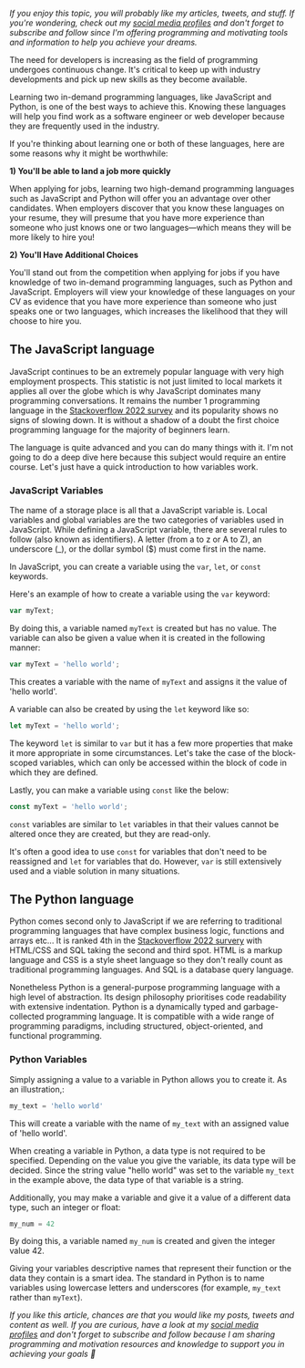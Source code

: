 _If you enjoy this topic, you will probably like my articles, tweets, and stuff. If you're wondering, check out my [social media profiles](https://limey.io/andrewbaisden) and don't forget to subscribe and follow since I'm offering programming and motivating tools and information to help you achieve your dreams._

The need for developers is increasing as the field of programming undergoes continuous change. It's critical to keep up with industry developments and pick up new skills as they become available.

Learning two in-demand programming languages, like JavaScript and Python, is one of the best ways to achieve this. Knowing these languages will help you find work as a software engineer or web developer because they are frequently used in the industry.

If you're thinking about learning one or both of these languages, here are some reasons why it might be worthwhile:

**1) You'll be able to land a job more quickly**

When applying for jobs, learning two high-demand programming languages such as JavaScript and Python will offer you an advantage over other candidates. When employers discover that you know these languages on your resume, they will presume that you have more experience than someone who just knows one or two languages—which means they will be more likely to hire you!

**2) You'll Have Additional Choices**

You'll stand out from the competition when applying for jobs if you have knowledge of two in-demand programming languages, such as Python and JavaScript. Employers will view your knowledge of these languages on your CV as evidence that you have more experience than someone who just speaks one or two languages, which increases the likelihood that they will choose to hire you.

## The JavaScript language

JavaScript continues to be an extremely popular language with very high employment prospects. This statistic is not just limited to local markets it applies all over the globe which is why JavaScript dominates many programming conversations. It remains the number 1 programming language in the [Stackoverflow 2022 survey](https://survey.stackoverflow.co/2022/#technology-most-popular-technologies) and its popularity shows no signs of slowing down. It is without a shadow of a doubt the first choice programming language for the majority of beginners learn.

The language is quite advanced and you can do many things with it. I'm not going to do a deep dive here because this subject would require an entire course. Let's just have a quick introduction to how variables work.

### JavaScript Variables

The name of a storage place is all that a JavaScript variable is. Local variables and global variables are the two categories of variables used in JavaScript. While defining a JavaScript variable, there are several rules to follow (also known as identifiers). A letter (from a to z or A to Z), an underscore (\_), or the dollar symbol ($) must come first in the name.

In JavaScript, you can create a variable using the `var`, `let`, or `const` keywords.

Here's an example of how to create a variable using the `var` keyword:

```javascript
var myText;
```

By doing this, a variable named `myText` is created but has no value. The variable can also be given a value when it is created in the following manner:

```javascript
var myText = 'hello world';
```

This creates a variable with the name of `myText` and assigns it the value of 'hello world'.

A variable can also be created by using the `let` keyword like so:

```javascript
let myText = 'hello world';
```

The keyword `let` is similar to `var` but it has a few more properties that make it more appropriate in some circumstances. Let's take the case of the block-scoped variables, which can only be accessed within the block of code in which they are defined.

Lastly, you can make a variable using `const` like the below:

```javascript
const myText = 'hello world';
```

`const` variables are similar to `let` variables in that their values cannot be altered once they are created, but they are read-only.

It's often a good idea to use `const` for variables that don't need to be reassigned and `let` for variables that do. However, `var` is still extensively used and a viable solution in many situations.

## The Python language

Python comes second only to JavaScript if we are referring to traditional programming languages that have complex business logic, functions and arrays etc... It is ranked 4th in the [Stackoverflow 2022 survery](https://survey.stackoverflow.co/2022/#technology-most-popular-technologies) with HTML/CSS and SQL taking the second and third spot. HTML is a markup language and CSS is a style sheet language so they don't really count as traditional programming languages. And SQL is a database query language.

Nonetheless Python is a general-purpose programming language with a high level of abstraction. Its design philosophy prioritises code readability with extensive indentation. Python is a dynamically typed and garbage-collected programming language. It is compatible with a wide range of programming paradigms, including structured, object-oriented, and functional programming.

### Python Variables

Simply assigning a value to a variable in Python allows you to create it. As an illustration,:

```python
my_text = 'hello world'
```

This will create a variable with the name of `my_text` with an assigned value of 'hello world'.

When creating a variable in Python, a data type is not required to be specified. Depending on the value you give the variable, its data type will be decided. Since the string value "hello world" was set to the variable `my_text` in the example above, the data type of that variable is a string.

Additionally, you may make a variable and give it a value of a different data type, such an integer or float:

```python
my_num = 42
```

By doing this, a variable named `my_num` is created and given the integer value 42.

Giving your variables descriptive names that represent their function or the data they contain is a smart idea. The standard in Python is to name variables using lowercase letters and underscores (for example, `my_text` rather than `myText`).

_If you like this article, chances are that you would like my posts, tweets and content as well. If you are curious, have a look at my [social media profiles](https://limey.io/andrewbaisden) and don't forget to subscribe and follow because I am sharing programming and motivation resources and knowledge to support you in achieving your goals 💫_
